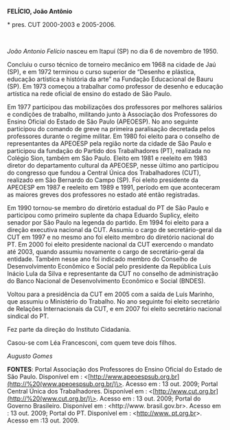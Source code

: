 **FELÍCIO, João Antônio**

\* pres. CUT 2000-2003 e 2005-2006.

 

*João Antonio Felício* nasceu em Itapuí (SP) no dia 6 de novembro de
1950.

Concluiu o curso técnico de torneiro mecânico em 1968 na cidade de Jaú
(SP), e em 1972 terminou o curso superior de “Desenho e plástica,
educação artística e história da arte” na Fundação Educacional de Bauru
(SP). Em 1973 começou a trabalhar como professor de desenho e educação
artística na rede oficial de ensino do estado de São Paulo.

Em 1977 participou das mobilizações dos professores por melhores
salários e condições de trabalho, militando junto à Associação dos
Professores do Ensino Oficial do Estado de São Paulo (APEOESP). No ano
seguinte participou do comando de greve na primeira paralisação
decretada pelos professores durante o regime militar. Em 1980 foi eleito
para o conselho de representantes da APEOESP pela região norte da cidade
de São Paulo e participou da fundação do Partido dos Trabalhadores (PT),
realizada no Colégio Sion, também em São Paulo. Eleito em 1981 e
reeleito em 1983 diretor do departamento cultural da APEOESP, nesse
último ano participou do congresso que fundou a Central Única dos
Trabalhadores (CUT), realizado em São Bernardo do Campo (SP). Foi eleito
presidente da APEOESP em 1987 e reeleito em 1989 e 1991, período em que
aconteceram as maiores greves dos professores no estado até então
registradas.

Em 1990 tornou-se membro do diretório estadual do PT de São Paulo e
participou como primeiro suplente da chapa Eduardo Suplicy, eleito
senador por São Paulo na legenda do partido. Em 1994 foi eleito para a
direção executiva nacional da CUT. Assumiu o cargo de secretário-geral
da CUT em 1997 e no mesmo ano foi eleito membro do diretório nacional do
PT. Em 2000 foi eleito presidente nacional da CUT exercendo o mandato
até 2003, quando assumiu novamente o cargo de secretário-geral da
entidade. Também nesse ano foi indicado membro do Conselho de
Desenvolvimento Econômico e Social pelo presidente da República Luis
Inácio Lula da Silva e representante da CUT no conselho de administração
do Banco Nacional de Desenvolvimento Econômico e Social (BNDES).

Voltou para a presidência da CUT em 2005 com a saída de Luís Marinho,
que assumiu o Ministério do Trabalho. No ano seguinte foi eleito
secretário de Relações Internacionais da CUT, e em 2007 foi eleito
secretário nacional sindical do PT.

Fez parte da direção do Instituto Cidadania.

Casou-se com Léa Francesconi, com quem teve dois filhos.

*Augusto Gomes*

**FONTES**: Portal Associação dos Professores do Ensino Oficial do
Estado de São Paulo. Disponível em :
\<[http://www.apeoespsub.org.br](http://%20(www.apeoespsub.org.br/)\>.
Acesso em : 13 out. 2009; Portal Central Única dos Trabalhadores.
Disponível em : \<[http://www.cut.org.br](http://%20(www.cut.org.br/)\>.
Acesso em : 13 out. 2009; Portal do Governo Brasileiro. Disponível em :
\<http://www. brasil.gov.br\>. Acesso em : 13 out. 2009; Portal do PT.
Disponível em : \<[http://www. pt.org.br](http://www.%20pt.org.br/)\>.
Acesso em :13 out. 2009.

 

 
